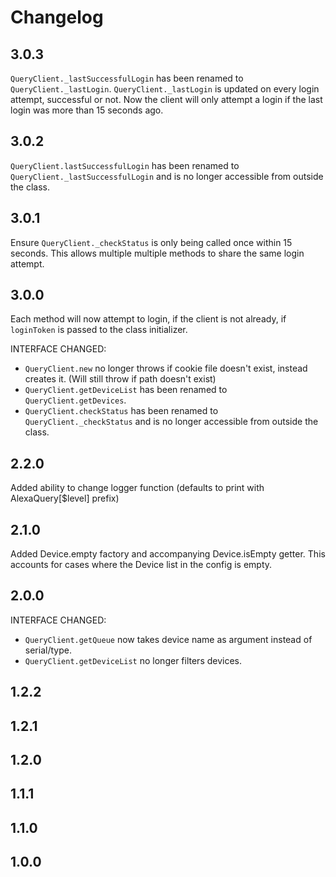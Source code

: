 # Changelog

## 3.0.3

`QueryClient._lastSuccessfulLogin` has been renamed to `QueryClient._lastLogin`.
`QueryClient._lastLogin` is updated on every login attempt, successful or not.
Now the client will only attempt a login if the last login was more than 15 seconds ago.

## 3.0.2

`QueryClient.lastSuccessfulLogin` has been renamed to `QueryClient._lastSuccessfulLogin` and is no longer accessible from outside the class.

## 3.0.1

Ensure `QueryClient._checkStatus` is only being called once within 15 seconds.
This allows multiple multiple methods to share the same login attempt.

## 3.0.0

Each method will now attempt to login, if the client is not already, if `loginToken` is passed to the class initializer.

INTERFACE CHANGED:

- `QueryClient.new` no longer throws if cookie file doesn't exist, instead creates it. (Will still throw if path doesn't exist)
- `QueryClient.getDeviceList` has been renamed to `QueryClient.getDevices`.
- `QueryClient.checkStatus` has been renamed to `QueryClient._checkStatus` and is no longer accessible from outside the class.

## 2.2.0

Added ability to change logger function (defaults to print with AlexaQuery\[$level\] prefix)

## 2.1.0

Added Device.empty factory and accompanying Device.isEmpty getter.
This accounts for cases where the Device list in the config is empty.

## 2.0.0

INTERFACE CHANGED:

- `QueryClient.getQueue` now takes device name as argument instead of serial/type.
- `QueryClient.getDeviceList` no longer filters devices.

## 1.2.2

## 1.2.1

## 1.2.0

## 1.1.1

## 1.1.0

## 1.0.0
